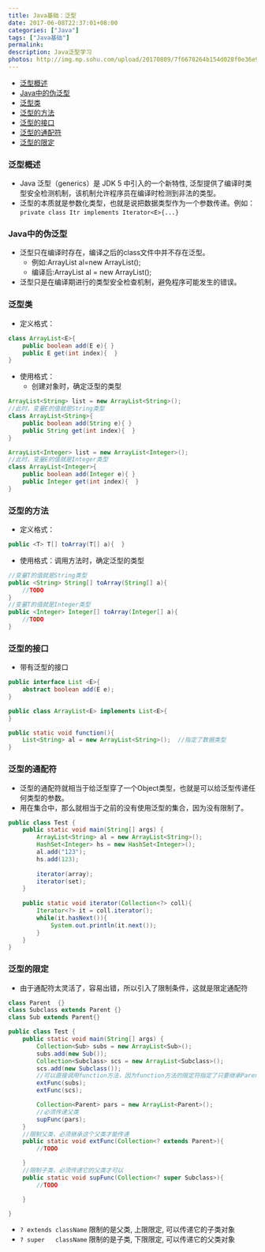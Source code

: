 ```yaml
---
title: Java基础：泛型
date: 2017-06-08T22:37:01+08:00
categories: ["Java"]
tags: ["Java基础"]
permalink:
description: Java泛型学习
photos: http://img.mp.sohu.com/upload/20170809/7f6678264b154d028f0e36e9159c8e9a.png
---
```

<!-- TOC -->

- [泛型概述](#泛型概述)
- [Java中的伪泛型](#java中的伪泛型)
- [泛型类](#泛型类)
- [泛型的方法](#泛型的方法)
- [泛型的接口](#泛型的接口)
- [泛型的通配符](#泛型的通配符)
- [泛型的限定](#泛型的限定)

<!-- /TOC -->
### 泛型概述
- Java 泛型（generics）是 JDK 5 中引入的一个新特性, 泛型提供了编译时类型安全检测机制，该机制允许程序员在编译时检测到非法的类型。
- 泛型的本质就是参数化类型，也就是说把数据类型作为一个参数传递。例如：`private class Itr implements Iterator<E>{...}`

### Java中的伪泛型
- 泛型只在编译时存在，编译之后的class文件中并不存在泛型。
    - 例如:ArrayList<String> al=new ArrayList<String>();
    - 编译后:ArrayList al = new ArrayList();
- 泛型只是在编译期进行的类型安全检查机制，避免程序可能发生的错误。
<!--more-->
### 泛型类
- 定义格式：
```java
class ArrayList<E>{ 
    public boolean add(E e){ }
    public E get(int index){  }
}
```

- 使用格式：
    - 创建对象时，确定泛型的类型
```java
ArrayList<String> list = new ArrayList<String>();
//此时，变量E的值就是String类型
class ArrayList<String>{ 
    public boolean add(String e){ }
    public String get(int index){  }
}

ArrayList<Integer> list = new ArrayList<Integer>();
//此时，变量E的值就是Integer类型
class ArrayList<Integer>{ 
    public boolean add(Integer e){ }
    public Integer get(int index){  }
}
```


### 泛型的方法
- 定义格式：
```java
public <T> T[] toArray(T[] a){  } 
```

- 使用格式：调用方法时，确定泛型的类型
```java
//变量T的值就是String类型
public <String> String[] toArray(String[] a){ 
    //TODO
} 
//变量T的值就是Integer类型
public <Integer> Integer[] toArray(Integer[] a){ 
    //TODO
} 
```

### 泛型的接口 
- 带有泛型的接口
```java
public interface List <E>{
    abstract boolean add(E e);
}

public class ArrayList<E> implements List<E>{
}

public static void function(){
    List<String> al = new ArrayList<String>();  //指定了数据类型
}
```


### 泛型的通配符   
- 泛型的通配符就相当于给泛型穿了一个Object类型，也就是可以给泛型传递任何类型的参数。
- 用在集合中，那么就相当于之前的没有使用泛型的集合，因为没有限制了。
```java
public class Test {
    public static void main(String[] args) {
        ArrayList<String> al = new ArrayList<String>();
        HashSet<Integer> hs = new HashSet<Integer>();
        al.add("123");
        hs.add(123);
      
        iterator(array);
        iterator(set);
    }
    
    public static void iterator(Collection<?> coll){
        Iterator<?> it = coll.iterator();
        while(it.hasNext()){
            System.out.println(it.next());
        }
    }
}
```

### 泛型的限定
- 由于通配符太灵活了，容易出错，所以引入了限制条件，这就是限定通配符
```java
class Parent  {}
class Subclass extends Parent {}
class Sub extends Parent{}

public class Test {
    public static void main(String[] args) {       
        Collection<Sub> subs = new ArrayList<Sub>();
        subs.add(new Sub());
        Collection<Subclass> scs = new ArrayList<Subclass>();
        scs.add(new Subclass());
        //可以直接调用function方法，因为function方法的限定符指定了只要继承Parent类就可以
        extFunc(subs);
        extFunc(scs);

        Collection<Parent> pars = new ArrayList<Parent>();
        //必须传递父类
        supFunc(pars);
    }
    //限制父类，必须继承这个父类才能传递
    public static void extFunc(Collection<? extends Parent>){
        //TODO

    }  
    //限制子类，必须传递它的父类才可以
    public static void supFunc(Collection<? super Subclass>){
        //TODO

    } 

}
```

- `? extends className` 限制的是父类, 上限限定, 可以传递它的子类对象
- `? super   className` 限制的是子类, 下限限定, 可以传递它的父类对象
